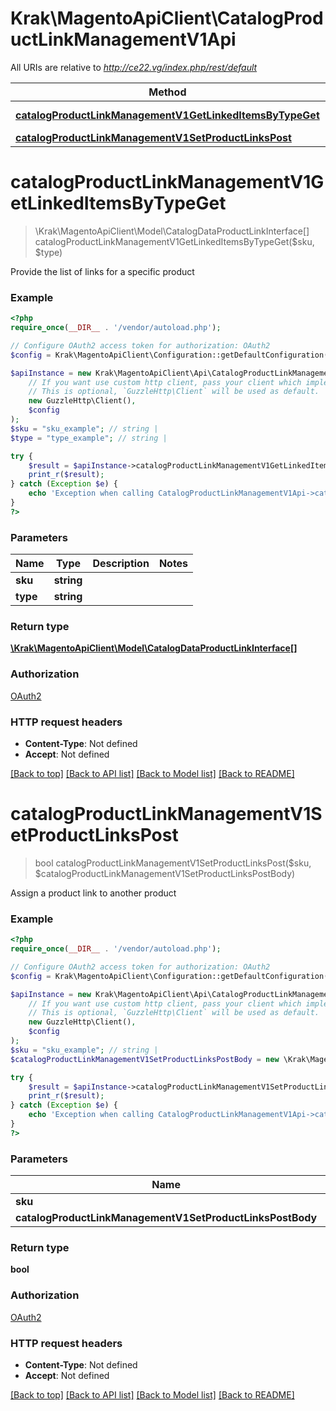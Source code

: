 # Krak\MagentoApiClient\CatalogProductLinkManagementV1Api

All URIs are relative to *http://ce22.vg/index.php/rest/default*

Method | HTTP request | Description
------------- | ------------- | -------------
[**catalogProductLinkManagementV1GetLinkedItemsByTypeGet**](CatalogProductLinkManagementV1Api.md#catalogProductLinkManagementV1GetLinkedItemsByTypeGet) | **GET** /V1/products/{sku}/links/{type} | 
[**catalogProductLinkManagementV1SetProductLinksPost**](CatalogProductLinkManagementV1Api.md#catalogProductLinkManagementV1SetProductLinksPost) | **POST** /V1/products/{sku}/links | 


# **catalogProductLinkManagementV1GetLinkedItemsByTypeGet**
> \Krak\MagentoApiClient\Model\CatalogDataProductLinkInterface[] catalogProductLinkManagementV1GetLinkedItemsByTypeGet($sku, $type)



Provide the list of links for a specific product

### Example
```php
<?php
require_once(__DIR__ . '/vendor/autoload.php');

// Configure OAuth2 access token for authorization: OAuth2
$config = Krak\MagentoApiClient\Configuration::getDefaultConfiguration()->setAccessToken('YOUR_ACCESS_TOKEN');

$apiInstance = new Krak\MagentoApiClient\Api\CatalogProductLinkManagementV1Api(
    // If you want use custom http client, pass your client which implements `GuzzleHttp\ClientInterface`.
    // This is optional, `GuzzleHttp\Client` will be used as default.
    new GuzzleHttp\Client(),
    $config
);
$sku = "sku_example"; // string | 
$type = "type_example"; // string | 

try {
    $result = $apiInstance->catalogProductLinkManagementV1GetLinkedItemsByTypeGet($sku, $type);
    print_r($result);
} catch (Exception $e) {
    echo 'Exception when calling CatalogProductLinkManagementV1Api->catalogProductLinkManagementV1GetLinkedItemsByTypeGet: ', $e->getMessage(), PHP_EOL;
}
?>
```

### Parameters

Name | Type | Description  | Notes
------------- | ------------- | ------------- | -------------
 **sku** | **string**|  |
 **type** | **string**|  |

### Return type

[**\Krak\MagentoApiClient\Model\CatalogDataProductLinkInterface[]**](../Model/CatalogDataProductLinkInterface.md)

### Authorization

[OAuth2](../../README.md#OAuth2)

### HTTP request headers

 - **Content-Type**: Not defined
 - **Accept**: Not defined

[[Back to top]](#) [[Back to API list]](../../README.md#documentation-for-api-endpoints) [[Back to Model list]](../../README.md#documentation-for-models) [[Back to README]](../../README.md)

# **catalogProductLinkManagementV1SetProductLinksPost**
> bool catalogProductLinkManagementV1SetProductLinksPost($sku, $catalogProductLinkManagementV1SetProductLinksPostBody)



Assign a product link to another product

### Example
```php
<?php
require_once(__DIR__ . '/vendor/autoload.php');

// Configure OAuth2 access token for authorization: OAuth2
$config = Krak\MagentoApiClient\Configuration::getDefaultConfiguration()->setAccessToken('YOUR_ACCESS_TOKEN');

$apiInstance = new Krak\MagentoApiClient\Api\CatalogProductLinkManagementV1Api(
    // If you want use custom http client, pass your client which implements `GuzzleHttp\ClientInterface`.
    // This is optional, `GuzzleHttp\Client` will be used as default.
    new GuzzleHttp\Client(),
    $config
);
$sku = "sku_example"; // string | 
$catalogProductLinkManagementV1SetProductLinksPostBody = new \Krak\MagentoApiClient\Model\CatalogProductLinkManagementV1SetProductLinksPostBody(); // \Krak\MagentoApiClient\Model\CatalogProductLinkManagementV1SetProductLinksPostBody | 

try {
    $result = $apiInstance->catalogProductLinkManagementV1SetProductLinksPost($sku, $catalogProductLinkManagementV1SetProductLinksPostBody);
    print_r($result);
} catch (Exception $e) {
    echo 'Exception when calling CatalogProductLinkManagementV1Api->catalogProductLinkManagementV1SetProductLinksPost: ', $e->getMessage(), PHP_EOL;
}
?>
```

### Parameters

Name | Type | Description  | Notes
------------- | ------------- | ------------- | -------------
 **sku** | **string**|  |
 **catalogProductLinkManagementV1SetProductLinksPostBody** | [**\Krak\MagentoApiClient\Model\CatalogProductLinkManagementV1SetProductLinksPostBody**](../Model/CatalogProductLinkManagementV1SetProductLinksPostBody.md)|  | [optional]

### Return type

**bool**

### Authorization

[OAuth2](../../README.md#OAuth2)

### HTTP request headers

 - **Content-Type**: Not defined
 - **Accept**: Not defined

[[Back to top]](#) [[Back to API list]](../../README.md#documentation-for-api-endpoints) [[Back to Model list]](../../README.md#documentation-for-models) [[Back to README]](../../README.md)


